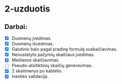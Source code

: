 # 2-uzduotis
## Darbai:
- [x] Duomenų įvedimas.
- [x] Duomenų išvedimas.
- [x] Galutinio balo pagal pradinę formulę suskaičiavimas.
- [x] Nenustatyto pažymių skaičiaus įvedimas.
- [x] Medianos skaičiavimas.
- [ ] Pseudo-atsitiktinių skaičių generavimas.
- [x] 2 skaitmenys po kablelio.
- [x] Ivesties validacija.
